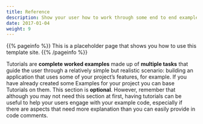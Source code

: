 ```yaml
---
title: Reference
description: Show your user how to work through some end to end examples.
date: 2017-01-04
weight: 9
---
```


{{% pageinfo %}}
This is a placeholder page that shows you how to use this template site.
{{% /pageinfo %}}

Tutorials are **complete worked examples** made up of **multiple tasks** that guide the user through a relatively simple but realistic scenario: building an application that uses some of your project’s features, for example. If you have already created some Examples for your project you can base Tutorials on them. This section is **optional**. However, remember that although you may not need this section at first, having tutorials can be useful to help your users engage with your example code, especially if there are aspects that need more explanation than you can easily provide in code comments.

